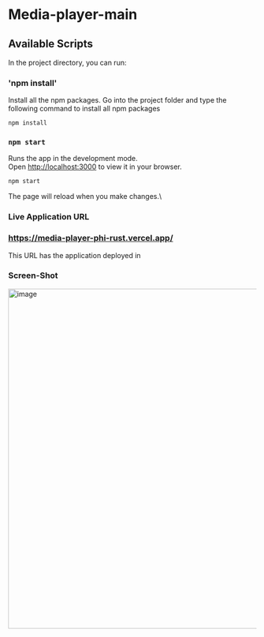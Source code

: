 # Media-player-main

## Available Scripts

In the project directory, you can run:

### 'npm install'

Install all the npm packages. Go into the project folder and type the following command to install all npm packages
```bash
npm install
```


### `npm start`

Runs the app in the development mode.\
Open [http://localhost:3000](http://localhost:3000) to view it in your browser.

```bash
npm start
```
The page will reload when you make changes.\


### Live Application URL

### https://media-player-phi-rust.vercel.app/
This URL has the application deployed in


### Screen-Shot

<img width="689" alt="image" src="https://github.com/Sandeep08011999/Media_Player/assets/154302999/13010f50-2d46-49ac-b3cf-412f3cdd3199">





